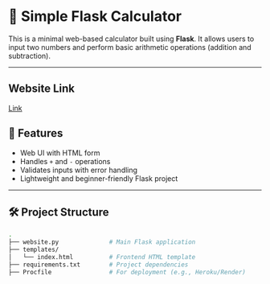 # 🧮 Simple Flask Calculator

This is a minimal web-based calculator built using **Flask**. It allows users to input two numbers and perform basic arithmetic operations (addition and subtraction).

---
## Website Link
[Link](https://calculator-ep3a.onrender.com)

## 🚀 Features

- Web UI with HTML form
- Handles `+` and `-` operations
- Validates inputs with error handling
- Lightweight and beginner-friendly Flask project

---

## 🛠 Project Structure

```bash
.
├── website.py              # Main Flask application
├── templates/
│   └── index.html          # Frontend HTML template
├── requirements.txt        # Project dependencies
├── Procfile                # For deployment (e.g., Heroku/Render)
